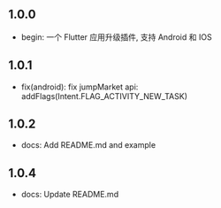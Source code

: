 ## 1.0.0

- begin: 一个 Flutter 应用升级插件, 支持 Android 和 IOS

## 1.0.1

- fix(android): fix jumpMarket api: addFlags(Intent.FLAG_ACTIVITY_NEW_TASK)

## 1.0.2

- docs: Add README.md and example

## 1.0.4

- docs: Update README.md
